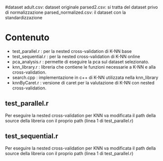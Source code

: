 #dataset
adult.csv: dataset originale
parsed2.csv: si tratta del dataset privo di normalizzazione
parsed_normalized.csv: il dataset con la standardizzazione

# Contenuto

- test_parallel.r : per la nested cross-validation di K-NN base
- test_sequential.r : per la nested cross-validation di K-NN online
- pca_analysis.r : permette di eseguire la pca sul dataset selezionato.
- knn_library.r : libreria che contiene le funzioni necessarie a K-NN e alla cross-validation.
- search.cpp : implementazione in c++ di K-NN utilizzata nella knn_library
- knnByCaret.r : versione di caret per la valutazione di K-NN con nested cross-validation.

## test_parallel.r
Per eseguire la nested cross-validation per KNN va modificata il path della source della libreria con il proprio path (linea 1 di test_parallel.r)

## test_sequential.r
Per eseguire la nested cross-validation per KNN va modificata il path della source della libreria con il proprio path (linea 1 di test_parallel.r)

